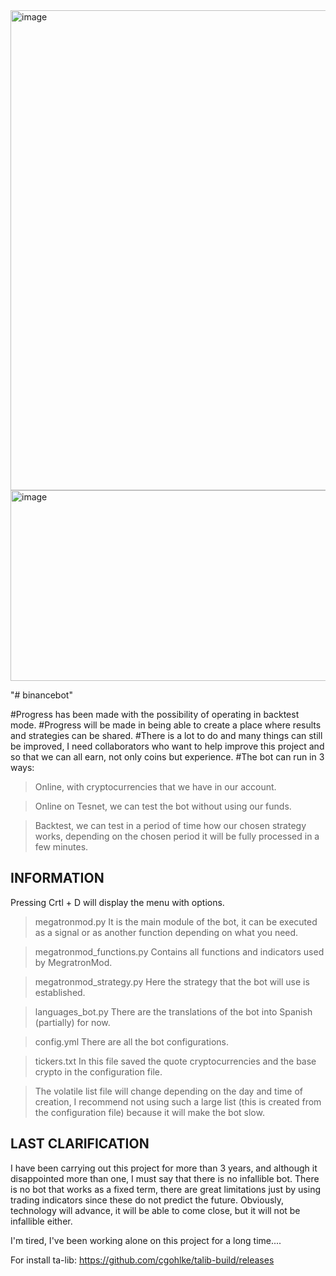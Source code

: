 <img width="1366" height="768" alt="image" src="https://github.com/user-attachments/assets/bdacbb4a-713d-4914-be3e-25a0274f8291" />

<img width="1244" height="305" alt="image" src="https://github.com/user-attachments/assets/ef203926-3cd4-455e-8f4a-71ab7cbb0435" />


"# binancebot" 

#Progress has been made with the possibility of operating in backtest mode.
#Progress will be made in being able to create a place where results and strategies can be shared.
#There is a lot to do and many things can still be improved, I need collaborators who want to help improve this project and so that we can all earn, not only coins but experience.
#The bot can run in 3 ways:

  > Online, with cryptocurrencies that we have in our account.

  > Online on Tesnet, we can test the bot without using our funds.

  > Backtest, we can test in a period of time how our chosen strategy works, depending on the chosen period it will be fully processed in a few minutes.

INFORMATION
------------
Pressing Crtl + D will display the menu with options.

  > megatronmod.py It is the main module of the bot, it can be executed as a signal or as another function depending on what you need.

  > megatronmod_functions.py Contains all functions and indicators used by MegratronMod.

  > megatronmod_strategy.py Here the strategy that the bot will use is established.

  > languages_bot.py There are the translations of the bot into Spanish (partially) for now.

  > config.yml There are all the bot configurations.

  > tickers.txt In this file saved the quote cryptocurrencies and the base crypto in the configuration file.

  > The volatile list file will change depending on the day and time of creation, I recommend not using such a large list (this is created from the configuration file) because     it will make the bot slow.

LAST CLARIFICATION
-------------------
I have been carrying out this project for more than 3 years, and although it disappointed more than one, I must say that there is no infallible bot. There is no bot that works as a fixed term, there are great limitations just by using trading indicators since these do not predict the future. Obviously, technology will advance, it will be able to come close, but it will not be infallible either. 

I'm tired, I've been working alone on this project for a long time....

For install ta-lib: https://github.com/cgohlke/talib-build/releases


